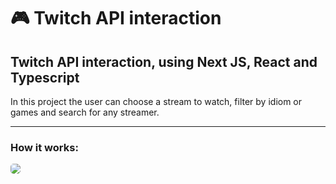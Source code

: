 🎮 Twitch API interaction
=========================

## Twitch API interaction, using Next JS, React and Typescript

<p>In this project the user can choose a stream to watch, filter by idiom or games and search for any streamer.</p>

---------------------------


### How it works: 

<img  style="border-radius: 5px" src="./screenshots/github/twitch-api.gif">
